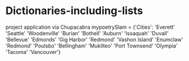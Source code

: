 # Dictionaries-including-lists
project application via Chupacabra
 mypoetrySlam = {'Cities': 'Everett' 'Seattle' 'Woodenville' 'Burian' 'Bothell' 'Auburn' 'Issaquah' 'Duvall' 'Bellevue' 'Edmonds' 'Gig Harbor' 'Redmond' 'Vashon Island' 'Enumclaw' 'Redmond' 'Poulsbo' 'Bellingham' 'Mukilteo' 'Port Townsend' 'Olympia' 'Tacoma' 'Vancouver'}

